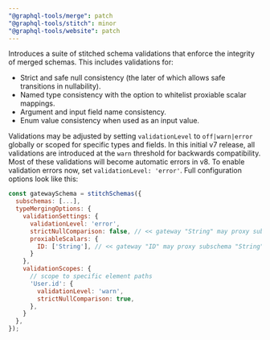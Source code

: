 ```yaml
---
"@graphql-tools/merge": patch
"@graphql-tools/stitch": minor
"@graphql-tools/website": patch
---
```


Introduces a suite of stitched schema validations that enforce the integrity of merged schemas. This includes validations for:

- Strict and safe null consistency (the later of which allows safe transitions in nullability).
- Named type consistency with the option to whitelist proxiable scalar mappings.
- Argument and input field name consistency.
- Enum value consistency when used as an input value.

Validations may be adjusted by setting `validationLevel` to `off|warn|error` globally  or scoped for specific types and fields. In this initial v7 release, all validations are introduced at the `warn` threshold for backwards compatibility. Most of these validations will become automatic errors in v8. To enable validation errors now, set `validationLevel: 'error'`. Full configuration options look like this:

```js
const gatewaySchema = stitchSchemas({
  subschemas: [...],
  typeMergingOptions: {
    validationSettings: {
      validationLevel: 'error',
      strictNullComparison: false, // << gateway "String" may proxy subschema "String!"
      proxiableScalars: {
        ID: ['String'], // << gateway "ID" may proxy subschema "String"
      }
    },
    validationScopes: {
      // scope to specific element paths
      'User.id': {
        validationLevel: 'warn',
        strictNullComparison: true,
      },
    }
  },
});
```
